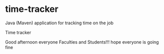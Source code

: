 # time-tracker
Java (Maven) application for tracking time on the job

Time tracker

Good afternoon everyone 
Faculties and Students!!!
hope everyone is going fine

